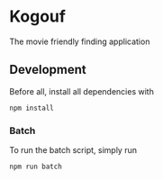 # Kogouf

The movie friendly finding application

## Development
Before all, install all dependencies with
```
npm install
```

### Batch
To run the batch script, simply run
```
npm run batch
```
